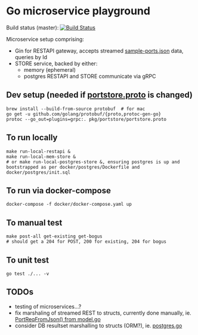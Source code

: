 Go microservice playground
==========================
Build status (master): [![Build Status](https://travis-ci.org/konrads/go-micros.svg?branch=master)](https://travis-ci.org/konrads/go-micros)

Microservice setup comprising:
* Gin for RESTAPI gateway, accepts streamed [sample-ports.json](sample-ports.json) data, queries by Id
* STORE service, backed by either:
  * memory (ephemeral)
  * postgres
RESTAPI and STORE communicate via gRPC

Dev setup (needed if [portstore.proto](pkg/portstore/portstore.proto) is changed)
---------------------------------------------------------------------------------
```
brew install --build-from-source protobuf  # for mac
go get -u github.com/golang/protobuf/{proto,protoc-gen-go}
protoc --go_out=plugins=grpc:. pkg/portstore/portstore.proto
```

To run locally
--------------
```
make run-local-restapi &
make run-local-mem-store &
# or make run-local-postgres-store &, ensuring postgres is up and bootstrapped as per docker/postgres/Dockerfile and docker/postgres/init.sql
```

To run via docker-compose
-------------------------
```
docker-compose -f docker/docker-compose.yaml up
```

To manual test
--------------
```
make post-all get-existing get-bogus
# should get a 204 for POST, 200 for existing, 204 for bogus
```

To unit test
------------
```
go test ./... -v
```

TODOs
-----
* testing of microservices...?
* fix marshaling of streamed REST to structs, currently done manually, ie. [PortReqFromJson() from model.go](pkg/model/model.go)
* consider DB resultset marshalling to structs (ORM?), ie. [postgres.go](pkg/db/postgres.go)
